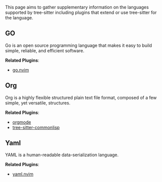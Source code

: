 This page aims to gather supplementary information on the languages supported by tree-sitter including plugins that extend or use tree-sitter for the language.

## GO

Go is an open source programming language that makes it easy to build simple, reliable, and efficient software.

**Related Plugins**:

- [go.nvim](https://github.com/ray-x/go.nvim)

## Org

Org is a highly flexible structured plain text file format, composed of a few
simple, yet versatile, structures.

**Related Plugins**: 

- [orgmode](https://github.com/nvim-orgmode/orgmode)
- [tree-sitter-commonlisp](https://github.com/theHamsta/tree-sitter-commonlisp)

## Yaml

YAML is a human-readable data-serialization language.

**Related Plugins**:

- [yaml.nvim](https://github.com/cuducos/yaml.nvim)
